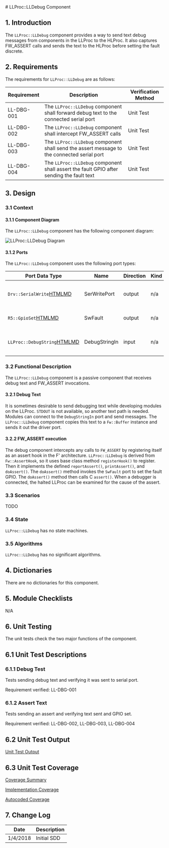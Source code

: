 <title>LLProc::LLDebug Component SDD</title>
# LLProc::LLDebug Component

## 1. Introduction

The `LLProc::LLDebug` component provides a way to send text debug messages from components in the LLProc to the HLProc. It also captures FW_ASSERT calls and sends the text to the HLProc before setting the fault discrete.

## 2. Requirements

The requirements for `LLProc::LLDebug` are as follows:

Requirement | Description | Verification Method
----------- | ----------- | -------------------
LL-DBG-001 | The `LLProc::LLDebug` component shall forward debug text to the connected serial port | Unit Test
LL-DBG-002 | The `LLProc::LLDebug` component shall intercept FW_ASSERT calls | Unit Test
LL-DBG-003 | The `LLProc::LLDebug` component shall send the assert message to the connected serial port | Unit Test
LL-DBG-004 | The `LLProc::LLDebug` component shall assert the fault GPIO after sending the fault text | Unit Test

## 3. Design

### 3.1 Context

#### 3.1.1 Component Diagram

The `LLProc::LLDebug` component has the following component diagram:

![`LLProc::LLDebug` Diagram](img/LLDebugBDD.jpg "LLProc::LLDebug")

#### 3.1.2 Ports

The `LLProc::LLDebug` component uses the following port types:

Port Data Type | Name | Direction | Kind | Usage |
-------------- | ---- | --------- | ---- | ----- |
|`Drv::SerialWrite`[HTML](../../../Drv/SerialDriverPorts/docs/sdd.html)[MD](../../../Drv/SerialDriverPorts/docs/sdd.md) | SerWritePort | output | n/a | Port to send serial text|
|`R5::GpioSet`[HTML](../../../R5/Ports/docs/sdd.html)[MD](../../../R5/Ports/docs/sdd.md) | SwFault | output | n/a | Port to set fault discrete|
|`LLProc::DebugString`[HTML](../../../LLProc/Ports/docs/sdd.html)[MD](../../../LLProc/Ports/docs/sdd.md) | DebugStringIn | input | n/a | Port to receive debug text|


### 3.2 Functional Description

The `LLProc::LLDebug` component is a passive component that receives debug text and FW_ASSERT invocations.

#### 3.2.1 Debug Text

It is sometimes desirable to send debugging text while developing modules on the LLProc. `STDOUT` is not available, so another text path is needed. Modules can connect to the `DebugStringIn` port and send messages. The `LLProc::LLDebug` component copies this text to a `Fw::Buffer` instance and sends it out the driver port.

#### 3.2.2 FW_ASSERT execution

The debug component intercepts any calls to `FW_ASSERT` by registering itself as an assert hook in the F' architecture. `LLProc::LLDebug` is derived from `Fw::AssertHook`, so it uses base class method `registerHook()` to register. Then it implements the defined `reportAssert()`, `printAssert()`, and `doAssert()`. The `doAssert()` method invokes the `SwFault` port to set the fault GPIO. The `doAssert()` method then calls C `assert()`. When a debugger is connected, the halted LLProc can be examined for the cause of the assert. 

### 3.3 Scenarios

TODO

### 3.4 State

`LLProc::LLDebug` has no state machines.

### 3.5 Algorithms

`LLProc::LLDebug` has no significant algorithms.

## 4. Dictionaries

There are no dictionaries for this component.

## 5. Module Checklists

N/A

## 6. Unit Testing
The unit tests check the two major functions of the component.

## 6.1 Unit Test Descriptions
### 6.1.1 Debug Test

Tests sending debug text and verifying it was sent to serial port.

Requirement verified: LL-DBG-001

### 6.1.2 Assert Text

Tests sending an assert and verifying text sent and GPIO set.

Requirement verified:  LL-DBG-002, LL-DBG-003, LL-DBG-004

## 6.2 Unit Test Output
[Unit Test Output](../test/ut/output/test.txt)

## 6.3 Unit Test Coverage
[Coverage Summary](../test/ut/output/LLDebug_gcov.txt)

[Implementation Coverage](../test/ut/output/LLDebugComponentImpl.cpp.gcov)

[Autocoded Coverage](../test/ut/output/LLDebugComponentAc.cpp.gcov)

## 7. Change Log

Date | Description
---- | -----------
1/4/2018 | Initial SDD

